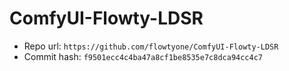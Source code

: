 # ComfyUI-Flowty-LDSR
- Repo url: `https://github.com/flowtyone/ComfyUI-Flowty-LDSR`
- Commit hash: `f9501ecc4c4ba47a8cf1be8535e7c8dca94cc4c7`